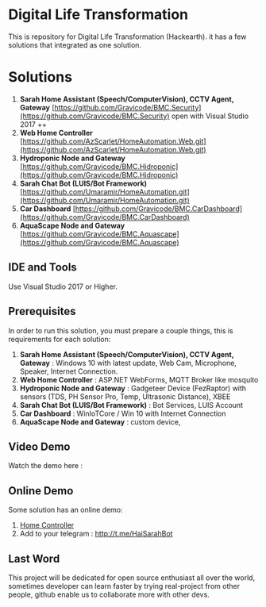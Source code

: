 # Digital Life Transformation

This is repository for Digital Life Transformation (Hackearth). it has a few solutions that integrated as one solution.


# Solutions

1. **Sarah Home Assistant (Speech/ComputerVision), CCTV Agent, Gateway** [https://github.com/Gravicode/BMC.Security](https://github.com/Gravicode/BMC.Security) open with Visual Studio 2017 ++ 
2. **Web Home Controller** [https://github.com/AzScarlet/HomeAutomation.Web.git](https://github.com/AzScarlet/HomeAutomation.Web.git) 
3. **Hydroponic Node and Gateway** [https://github.com/Gravicode/BMC.Hidroponic](https://github.com/Gravicode/BMC.Hidroponic)
4. **Sarah Chat Bot (LUIS/Bot Framework)** [https://github.com/Umaramir/HomeAutomation.git](https://github.com/Umaramir/HomeAutomation.git)
5. **Car Dashboard** [https://github.com/Gravicode/BMC.CarDashboard](https://github.com/Gravicode/BMC.CarDashboard)
6. **AquaScape Node and Gateway** [https://github.com/Gravicode/BMC.Aquascape](https://github.com/Gravicode/BMC.Aquascape)

## IDE and Tools

Use Visual Studio 2017 or Higher.

## Prerequisites

In order to run this solution, you must prepare a couple things, this is requirements for each solution:
1. **Sarah Home Assistant (Speech/ComputerVision), CCTV Agent, Gateway** : Windows 10 with latest update, Web Cam, Microphone, Speaker, Internet Connection. 
2.  **Web Home Controller** : ASP.NET WebForms, MQTT Broker like mosquito  
3. **Hydroponic Node and Gateway** : Gadgeteer Device (FezRaptor) with sensors (TDS, PH Sensor Pro, Temp, Ultrasonic Distance), XBEE
4. **Sarah Chat Bot (LUIS/Bot Framework)** : Bot Services, LUIS Account
5. **Car Dashboard** : WinIoTCore / Win 10 with Internet Connection
6. **AquaScape Node and Gateway** : custom device, 

## Video Demo

Watch the demo here : 

## Online Demo

Some solution has an online demo:
1. [Home Controller](http://bmcsecurityweb.azurewebsites.net/)
2. Add to your telegram : http://t.me/HaiSarahBot

## Last Word
This project will be dedicated for open source enthusiast all over the world, sometimes developer can learn faster by trying real-project from other people, github enable us to collaborate more with other devs.


